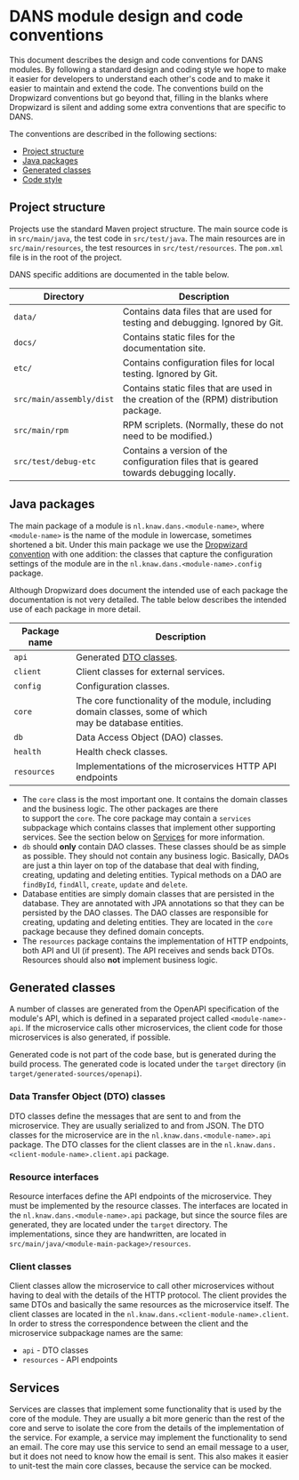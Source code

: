 DANS module design and code conventions
=======================================

This document describes the design and code conventions for DANS modules. By following a standard design and coding style we hope to make it easier for
developers to understand each other's code and to make it easier to maintain and extend the code. The conventions build on the Dropwizard conventions but
go beyond that, filling in the blanks where Dropwizard is silent and adding some extra conventions that are specific to DANS.

The conventions are described in the following sections:

* [Project structure](#project-structure)
* [Java packages](#java-packages)
* [Generated classes](#generated-classes)
* [Code style](#code-style)

Project structure
-----------------

Projects use the standard Maven project structure. The main source code is in `src/main/java`, the test code in `src/test/java`. The main resources are in
`src/main/resources`, the test resources in `src/test/resources`. The `pom.xml` file is in the root of the project.

DANS specific additions are documented in the table below.

| Directory                | Description                                                                             |
|--------------------------|-----------------------------------------------------------------------------------------|
| `data/`                  | Contains data files that are used for testing and debugging. Ignored by Git.            |
| `docs/`                  | Contains static files for the documentation site.                                       |
| `etc/`                   | Contains configuration files for local testing. Ignored by Git.                         |
| `src/main/assembly/dist` | Contains static files that are used in the creation of the (RPM) distribution package.  |
| `src/main/rpm`           | RPM scriplets. (Normally, these do not need to be modified.)                            |
| `src/test/debug-etc`     | Contains a version of the configuration files that is geared towards debugging locally. |

Java packages
-------------

The main package of a module is `nl.knaw.dans.<module-name>`, where `<module-name>` is the name of the module in lowercase, sometimes
shortened a bit. Under this main package we use the [Dropwizard convention] with one addition: the classes that capture the configuration settings
of the module are in the `nl.knaw.dans.<module-name>.config` package.

Although Dropwizard does document the intended use of each package the documentation is not very detailed. The table below describes the intended use of
each package in more detail.

| Package name | Description                                                                                                  |
|--------------|--------------------------------------------------------------------------------------------------------------|
| `api`        | Generated [DTO classes](#data-transfer-object-dto-classes).                                                  |
| `client`     | Client classes for external services.                                                                        |
| `config`     | Configuration classes.                                                                                       |
| `core`       | The core functionality of the module, including domain classes, some of which<br/> may be database entities. |
| `db`         | Data Access Object (DAO) classes.                                                                            |
| `health`     | Health check classes.                                                                                        |
| `resources`  | Implementations of the microservices HTTP API endpoints                                                      |

* The `core` class is the most important one. It contains the domain classes and the business logic. The other packages are there  
  to support the `core`. The core package may contain a `services` subpackage which contains classes that implement other supporting
  services. See the section below on [Services](#services) for more information.
* `db` should **only** contain DAO classes. These classes should be as simple as possible. They should not contain any business logic.
  Basically, DAOs are just a thin layer on top of the database that deal with finding, creating, updating and deleting entities.
  Typical methods on a DAO are `findById`, `findAll`, `create`, `update` and `delete`.
* Database entities are simply domain classes that are persisted in the database. They are annotated with JPA annotations so that
  they can be persisted by the DAO classes. The DAO classes are responsible for creating, updating and deleting entities.
  They are located in the `core` package because they defined domain concepts.
* The `resources` package contains the implementation of HTTP endpoints, both API and UI (if present). The API receives and sends back
  DTOs. Resources should also **not** implement business logic.

Generated classes
-----------------
A number of classes are generated from the OpenAPI specification of the module's API, which is defined in a separated project called
`<module-name>-api`. If the microservice calls other microservices, the client code for those microservices is also generated, if
possible.

Generated code is not part of the code base, but is generated during the build process. The generated code is located under the `target`
directory (in `target/generated-sources/openapi`).

### Data Transfer Object (DTO) classes

DTO classes define the messages that are sent to and from the microservice. They are usually serialized to and from JSON. The
DTO classes for the microservice are in the `nl.knaw.dans.<module-name>.api` package. The DTO classes for the client classes are in
the `nl.knaw.dans.<client-module-name>.client.api` package.

### Resource interfaces

Resource interfaces define the API endpoints of the microservice. They must be implemented by the resource classes. The interfaces are
located in the `nl.knaw.dans.<module-name>.api` package, but since the source files are generated, they are located under the `target`
directory. The implementations, since they are handwritten, are located in `src/main/java/<module-main-package>/resources`.

### Client classes

Client classes allow the microservice to call other microservices without having to deal with the details of the HTTP protocol. The client provides
the same DTOs and basically the same resources as the microservice itself. The client classes are located in the `nl.knaw.dans.<client-module-name>.client`.
In order to stress the correspondence between the client and the microservice subpackage names are the same:

* `api` - DTO classes
* `resources` - API endpoints

Services
--------
Services are classes that implement some functionality that is used by the core of the module. They are usually a bit more generic than
the rest of the core and serve to isolate the core from the details of the implementation of the service. For example, a service may
implement the functionality to send an email. The core may use this service to send an email message to a user, but it does not need to know
how the email is sent. This also makes it easier to unit-test the main core classes, because the service can be mocked.



<!-- Link references -->

[Dropwizard convention]: https://www.dropwizard.io/en/latest/manual/core.html#packages




